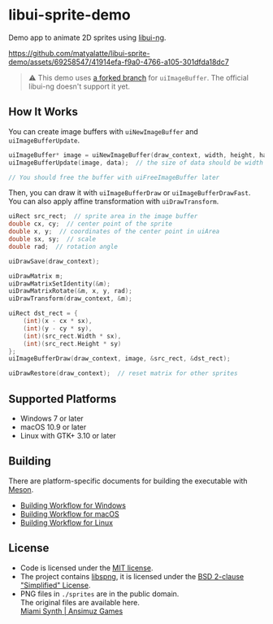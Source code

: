 # libui-sprite-demo
Demo app to animate 2D sprites using [libui-ng](https://github.com/libui-ng/libui-ng).

https://github.com/matyalatte/libui-sprite-demo/assets/69258547/41914efa-f9a0-4766-a105-301dfda18dc7

> :warning: This demo uses [a forked branch](https://github.com/matyalatte/libui-ng/tree/image_buffer) for `uiImageBuffer`.
> The official libui-ng doesn't support it yet.

## How It Works

You can create image buffers with `uiNewImageBuffer` and `uiImageBufferUpdate`.  

```c
uiImageBuffer* image = uiNewImageBuffer(draw_context, width, height, has_alpha);
uiImageBufferUpdate(image, data);  // the size of data should be width * height * 4

// You should free the buffer with uiFreeImageBuffer later
```

Then, you can draw it with `uiImageBufferDraw` or `uiImageBufferDrawFast`.  
You can also apply affine transformation with `uiDrawTransform`.  

```c
uiRect src_rect;  // sprite area in the image buffer
double cx, cy;  // center point of the sprite
double x, y;  // coordinates of the center point in uiArea
double sx, sy;  // scale
double rad;  // rotation angle

uiDrawSave(draw_context);

uiDrawMatrix m;
uiDrawMatrixSetIdentity(&m);
uiDrawMatrixRotate(&m, x, y, rad);
uiDrawTransform(draw_context, &m);

uiRect dst_rect = {
    (int)(x - cx * sx),
    (int)(y - cy * sy),
    (int)(src_rect.Width * sx),
    (int)(src_rect.Height * sy)
};
uiImageBufferDraw(draw_context, image, &src_rect, &dst_rect);

uiDrawRestore(draw_context);  // reset matrix for other sprites
```


## Supported Platforms

-   Windows 7 or later  
-   macOS 10.9 or later  
-   Linux with GTK+ 3.10 or later  

## Building

There are platform-specific documents for building the executable with [Meson](https://github.com/mesonbuild/meson).  

-   [Building Workflow for Windows](./Build-on-Windows.md)  
-   [Building Workflow for macOS](./Build-on-Mac.md)  
-   [Building Workflow for Linux](./Build-on-Linux.md)  

## License

-   Code is licensed under the [MIT license](../LICENSE).
-   The project contains [libspng](https://github.com/randy408/libspng), it is licensed under the [BSD 2-clause "Simplified" License](https://github.com/randy408/libspng/blob/master/LICENSE).
-   PNG files in `./sprites` are in the public domain.  
    The original files are available here.  
    [Miami Synth | Ansimuz Games](https://ansimuz.com/site/portfolio/miami-synth/)
